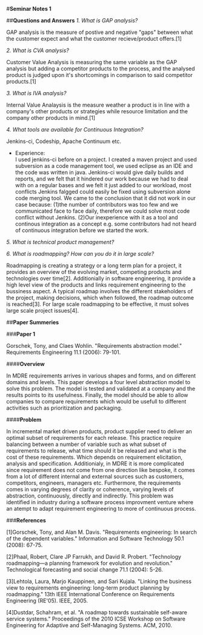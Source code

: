 #**Seminar Notes 1**

##**Questions and Answers**
*1. What is GAP analysis?* </br>

GAP analysis is the measure of postive and negative "gaps" between what the customer expect and what the customer recieve/product offers.[1]

*2. What is CVA analysis?* </br>

Customer Value Analysis is measuring the same variable as the GAP analysis but adding a competitor products to the process, and the analysed product is judged upon it's shortcomings in comparison to said competitor products.[1]

*3. What is IVA analysis?* </br>

Internal Value Analaysis is the measure weather a product is in line with a company's other products or strategies while resource limitation and the company other products in mind.[1]

*4. What tools are available for Continuous Integration?* </br>

Jenkins-ci, Codeship, Apache Continuum etc.
  * Experience:  </br>
  I used jenkins-ci before on a project. I created a maven project and used subversion as a code management tool, we used eclipse as an IDE and the code was written in java. Jenkins-ci would give daily builds and reports, and we felt that it hindered our work because we had to deal with on a regular bases and we felt it just added to our workload, most conflicts Jenkins falgged could easily be fixed using subversion alone code merging tool. We came to the conclusion that it did not work in our case because: 
  (1)the number of contributors was too few and we communicated face to face daily, therefore we could solve most code conflict without Jenkins.
  (2)Our inexperience with it as a tool and continous integration as a concept e.g. some contributors had not heard of continuous integration before we started the work. 
  
*5. What is technical product management?*</br>

*6. What is roadmapping? How can you do it in large scale?*</br>

Roadmapping is creating a strategy or a long term plan for a project, it provides an overview of the evolving market, competing products and technologies over time[2]. Additionially in software engineering, it provide a high level view of the products and links requirement engineering to the bussiness aspect. A typical roadmap involves the different stakeholders of the project, making decisions, which when followed, the roadmap outcome is reached[3]. For large scale roadmapping to be effective, it must solves large scale project issues[4]. 

##**Paper Summeries**

###**Paper 1**</br>

Gorschek, Tony, and Claes Wohlin. "Requirements abstraction model." Requirements Engineering 11.1 (2006): 79-101.</br>

####**Overview**

In MDRE requirements arrives in various shapes and forms, and on different domains and levels. This paper develops a four level abstraction model to solve this problem. The model is tested and validated at a company and the results points to its usefulness. Finally, the model should be able to allow companies to compare requirements which would be usefull to different activities such as prioritization and packaging.

####**Problem**

In incremental market driven products, product supplier need to deliver an optimal subset of requirements for each release. This practice require balancing between a number of variable such as what subset of requirements to release, what time should it be released and what is the cost of these requirements. Which depends on requirement elicitation, analysis and specification.
Additionialy, in MDRE it is more complicated since requirement does not come from one direction like bespoke, it comes from a lot of different internal and external sources such as customers, competitors, engineers, managers etc. Furthermore, the requirements comes in varying degrees of clarity or coherence, varying levels of abstraction, continuously, directly and indirectly. 
This problem was identified in industry during a software process improvment venture where an atempt to adapt requirement engineering to more of continuous process.



###**References**

[1]Gorschek, Tony, and Alan M. Davis. "Requirements engineering: In search of the dependent variables." Information and Software Technology 50.1 (2008): 67-75.</br>

[2]Phaal, Robert, Clare JP Farrukh, and David R. Probert. "Technology roadmapping—a planning framework for evolution and revolution." Technological forecasting and social change 71.1 (2004): 5-26.</br>

[3]Lehtola, Laura, Marjo Kauppinen, and Sari Kujala. "Linking the business view to requirements engineering: long-term product planning by roadmapping." 13th IEEE International Conference on Requirements Engineering (RE'05). IEEE, 2005.</br>

[4]Dustdar, Schahram, et al. "A roadmap towards sustainable self-aware service systems." Proceedings of the 2010 ICSE Workshop on Software Engineering for Adaptive and Self-Managing Systems. ACM, 2010.
